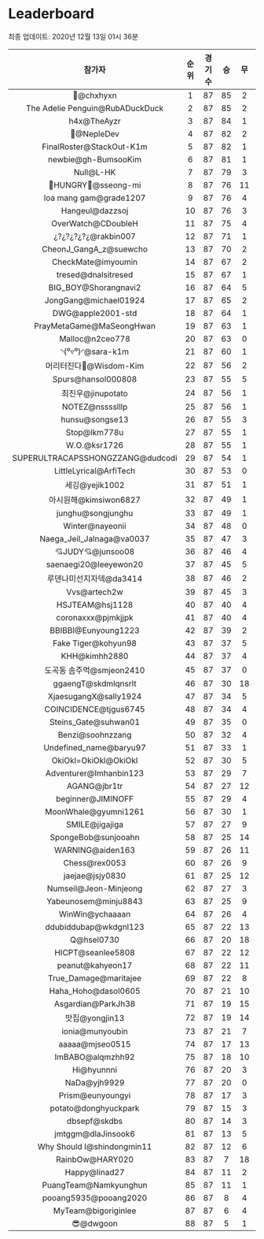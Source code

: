 # Leaderboard
최종 업데이트: 2020년 12월 13일 01시 36분




| 참가자 | 순위 | 경기수 | 승 | 무 | 패 | 승점 |
|:---:|:---:|:---:|:---:|:---:|:---:|:---:|
| 👑@chxhyxn | 1 | 87 | 85 | 2 | 0 | 257 |
| The Adelie Penguin@RubADuckDuck | 2 | 87 | 85 | 2 | 0 | 257 |
| h4x@TheAyzr | 3 | 87 | 84 | 1 | 2 | 253 |
| 🥈@NepleDev | 4 | 87 | 82 | 2 | 3 | 248 |
| FinalRoster@StackOut-K1m | 5 | 87 | 82 | 1 | 4 | 247 |
| newbie@gh-BumsooKim | 6 | 87 | 81 | 1 | 5 | 244 |
| Null@L-HK | 7 | 87 | 79 | 3 | 5 | 240 |
| 🍗HUNGRY🍗@sseong-mi | 8 | 87 | 76 | 11 | 0 | 239 |
| loa mang gam@grade1207 | 9 | 87 | 76 | 4 | 7 | 232 |
| Hangeul@dazzsoj | 10 | 87 | 76 | 3 | 8 | 231 |
| OverWatch@CDoubleH | 11 | 87 | 75 | 4 | 8 | 229 |
| ¿?¿?¿?¿?¿@rakbin007 | 12 | 87 | 71 | 1 | 15 | 214 |
| CheonJ_GangA_z@suewcho | 13 | 87 | 70 | 2 | 15 | 212 |
| CheckMate@imyoumin | 14 | 87 | 67 | 2 | 18 | 203 |
| tresed@dnalsitresed | 15 | 87 | 67 | 1 | 19 | 202 |
| BIG_BOY@Shorangnavi2 | 16 | 87 | 64 | 5 | 18 | 197 |
| JongGang@michael01924 | 17 | 87 | 65 | 2 | 20 | 197 |
| DWG@apple2001-std | 18 | 87 | 64 | 1 | 22 | 193 |
| PrayMetaGame@MaSeongHwan | 19 | 87 | 63 | 1 | 23 | 190 |
| Malloc@n2ceo778 | 20 | 87 | 63 | 0 | 24 | 189 |
| ◝(⁰▿⁰)◜@sara-k1m | 21 | 87 | 60 | 1 | 26 | 181 |
| 머리터진다🤯@Wisdom-Kim | 22 | 87 | 56 | 2 | 29 | 170 |
| Spurs@hansol000808 | 23 | 87 | 55 | 5 | 27 | 170 |
| 최진우@jinupotato | 24 | 87 | 56 | 1 | 30 | 169 |
| NOTEZ@nsssslllp | 25 | 87 | 56 | 1 | 30 | 169 |
| hunsu@songse13 | 26 | 87 | 55 | 3 | 29 | 168 |
| Stop@lkm778u | 27 | 87 | 55 | 1 | 31 | 166 |
| W.O.@ksr1726 | 28 | 87 | 55 | 1 | 31 | 166 |
| SUPERULTRACAPSSHONGZZANG@dudcodi | 29 | 87 | 54 | 1 | 32 | 163 |
| LittleLyrical@ArfiTech | 30 | 87 | 53 | 0 | 34 | 159 |
| 세깅@yejik1002 | 31 | 87 | 51 | 1 | 35 | 154 |
| 아시원해@kimsiwon6827 | 32 | 87 | 49 | 1 | 37 | 148 |
| junghu@songjunghu | 33 | 87 | 49 | 1 | 37 | 148 |
| Winter@nayeonii | 34 | 87 | 48 | 0 | 39 | 144 |
| Naega_Jeil_Jalnaga@va0037 | 35 | 87 | 47 | 3 | 37 | 144 |
| 💘JUDY💘@junsoo08 | 36 | 87 | 46 | 4 | 37 | 142 |
| saenaegi20@leeyewon20 | 37 | 87 | 45 | 5 | 37 | 140 |
| 루덴나미선지자덱@da3414 | 38 | 87 | 46 | 2 | 39 | 140 |
| Vvs@artech2w | 39 | 87 | 45 | 3 | 39 | 138 |
| HSJTEAM@hsj1128 | 40 | 87 | 40 | 4 | 43 | 124 |
| coronaxxx@pjmkjjpk | 41 | 87 | 40 | 4 | 43 | 124 |
| BBIBBI@Eunyoung1223 | 42 | 87 | 39 | 2 | 46 | 119 |
| Fake Tiger@kohyun98 | 43 | 87 | 37 | 5 | 45 | 116 |
| KHH@kimhh2880 | 44 | 87 | 37 | 4 | 46 | 115 |
| 도곡동 솜주먹@smjeon2410 | 45 | 87 | 37 | 0 | 50 | 111 |
| ggaengT@skdmlqnsrlt | 46 | 87 | 30 | 18 | 39 | 108 |
| XjaesugangX@sally1924 | 47 | 87 | 34 | 5 | 48 | 107 |
| COINCIDENCE@tjgus6745 | 48 | 87 | 34 | 4 | 49 | 106 |
| Steins_Gate@suhwan01 | 49 | 87 | 35 | 0 | 52 | 105 |
| Benzi@soohnzzang | 50 | 87 | 32 | 4 | 51 | 100 |
| Undefined_name@baryu97 | 51 | 87 | 33 | 1 | 53 | 100 |
| OkiOkl=OkiOkl@OkiOkl | 52 | 87 | 30 | 5 | 52 | 95 |
| Adventurer@Imhanbin123 | 53 | 87 | 29 | 7 | 51 | 94 |
| AGANG@jbr1tr | 54 | 87 | 27 | 12 | 48 | 93 |
| beginner@JIMINOFF | 55 | 87 | 29 | 4 | 54 | 91 |
| MoonWhale@gyumni1261 | 56 | 87 | 30 | 1 | 56 | 91 |
| SMILE@jigajiga | 57 | 87 | 27 | 9 | 51 | 90 |
| SpongeBob@sunjooahn | 58 | 87 | 25 | 14 | 48 | 89 |
| WARNING@aiden163 | 59 | 87 | 26 | 11 | 50 | 89 |
| Chess@rex0053 | 60 | 87 | 26 | 9 | 52 | 87 |
| jaejae@jsjy0830 | 61 | 87 | 25 | 12 | 50 | 87 |
| Numseil@Jeon-Minjeong | 62 | 87 | 27 | 3 | 57 | 84 |
| Yabeunosem@minju8843 | 63 | 87 | 25 | 9 | 53 | 84 |
| WinWin@ychaaaan | 64 | 87 | 26 | 4 | 57 | 82 |
| ddubiddubap@wkdgnl123 | 65 | 87 | 22 | 13 | 52 | 79 |
| Q@hsel0730 | 66 | 87 | 20 | 18 | 49 | 78 |
| HICPT@seanlee5808 | 67 | 87 | 22 | 12 | 53 | 78 |
| peanut@kahyeon17 | 68 | 87 | 22 | 11 | 54 | 77 |
| True_Damage@maritajee | 69 | 87 | 22 | 8 | 57 | 74 |
| Haha_Hoho@dasol0605 | 70 | 87 | 21 | 10 | 56 | 73 |
| Asgardian@ParkJh38 | 71 | 87 | 19 | 15 | 53 | 72 |
| 맛집@yongjin13 | 72 | 87 | 19 | 14 | 54 | 71 |
| ionia@munyoubin | 73 | 87 | 21 | 7 | 59 | 70 |
| aaaaa@mjseo0515 | 74 | 87 | 17 | 13 | 57 | 64 |
| ImBABO@alqmzhh92 | 75 | 87 | 18 | 10 | 59 | 64 |
| Hi@hyunnni | 76 | 87 | 20 | 3 | 64 | 63 |
| NaDa@yjh9929 | 77 | 87 | 20 | 0 | 67 | 60 |
| Prism@eunyoungyi | 78 | 87 | 17 | 3 | 67 | 54 |
| potato@donghyuckpark | 79 | 87 | 15 | 3 | 69 | 48 |
| dbsepf@skdbs | 80 | 87 | 14 | 3 | 70 | 45 |
| jmtggm@dlaJinsook6 | 81 | 87 | 13 | 5 | 69 | 44 |
| Why Should I@shindongmin11 | 82 | 87 | 12 | 6 | 69 | 42 |
| RainbOw@HARY020 | 83 | 87 | 7 | 18 | 62 | 39 |
| Happy@linad27 | 84 | 87 | 11 | 2 | 74 | 35 |
| PuangTeam@Namkyunghun | 85 | 87 | 11 | 1 | 75 | 34 |
| pooang5935@pooang2020 | 86 | 87 | 8 | 4 | 75 | 28 |
| MyTeam@bigoriginlee | 87 | 87 | 6 | 4 | 77 | 22 |
| 😎@dwgoon | 88 | 87 | 5 | 1 | 81 | 16 |
